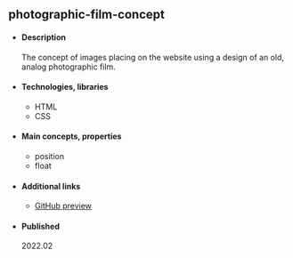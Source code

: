 ## photographic-film-concept

- #### Description
   The concept of images placing on the website using a design of an old, analog photographic film.

- #### Technologies, libraries
  - HTML 
  - CSS

- #### Main concepts, properties
  - position 
  - float

- #### Additional links
  - [GitHub preview](https://htmlpreview.github.io/?https://github.com/tadeg/website-design/blob/main/pr0001-photographic-film-concept/gory-stykowka.html)

- #### Published 
    2022.02

